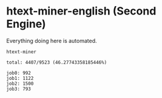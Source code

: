# htext-miner-english (Second Engine)

Everything doing here is automated.

```
htext-miner

total: 4407/9523 (46.27743358185446%)

job0: 992
job1: 1122
job2: 1500
job3: 793
```